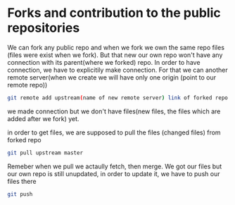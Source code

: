 # Forks and contribution to the public repositories

We can fork any public repo and when we fork we own the same repo files (files were exist when we fork). But that new our own repo won't have any connection with its parent(where we forked) repo. In order to have connection, we have to explicitily make connection. For that we can another remote server(when we create we will have only one origin (point to our remote repo))

```bash
git remote add upstream(name of new remote server) link of forked repo
```

we made connection but we don't have files(new files, the files which are added after we fork) yet.

in order to get files, we are supposed to pull the files (changed files) from forked repo

```bash
git pull upstream master
```

Remeber when we pull we actaully fetch, then merge. We got our files but our own repo is still unupdated, in order to update it, we have to push our files there

```bash
git push
```
